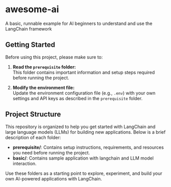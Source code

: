 # awesome-ai

A basic, runnable example for AI beginners to understand and use the LangChain framework

## Getting Started

Before using this project, please make sure to:

1. **Read the `prerequisite` folder:**  
   This folder contains important information and setup steps required before running the project.

2. **Modify the environment file:**  
   Update the environment configuration file (e.g., `.env`) with your own settings and API keys as described in the `prerequisite` folder.

## Project Structure

This repository is organized to help you get started with LangChain and large language models (LLMs) for building new applications. Below is a brief description of each folder:

- **prerequisite/**: Contains setup instructions, requirements, and resources you need before running the project.
- **basic/**: Contains sample application with langchain and LLM model interaction.

Use these folders as a starting point to explore, experiment, and build your own AI-powered applications with LangChain.

